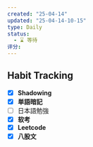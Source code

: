 ```yaml
---
created: "25-04-14"
updated: "25-04-14-10-15"
type: Daily
status:
  - ⌛️ 等待
评分:
---
```

## Habit Tracking
- [x] **Shadowing**
- [x] **単語暗記**
- [ ] 日本語勉強
- [x]  **软考**
- [x] **Leetcode**
- [x] **八股文**